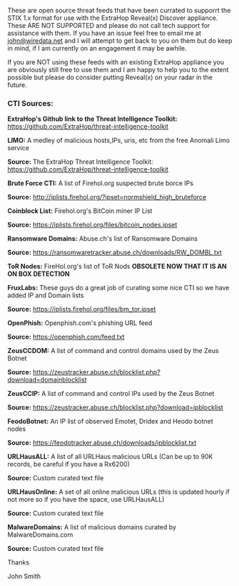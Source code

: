 These are open source threat feeds that have been currated to supporrt the STIX 1.x format for use with the ExtraHop Reveal(x) Discover appliance.  These ARE NOT SUPPORTED and please do not call tech support for assistance with them.  If you have an issue feel free to email me at john@wiredata.net and I will attempt to get back to you on them but do keep in mind, if I am currently on an engagement it may be awhile. 

If you are NOT using these feeds with an existing ExtraHop appliance you are obviously still free to use them and I am happy to help you to the extent possible but please do consider putting Reveal(x) on your radar in the future.

### **CTI Sources:**
**ExtraHop's Github link to the Threat Intelligence Toolkit:**
https://github.com/ExtraHop/threat-intelligence-toolkit

**LIMO:** A medley of malicious hosts,IPs, uris, etc from the free Anomali Limo service

**Source:** The ExtraHop Threat Intelligence Toolkit: https://github.com/ExtraHop/threat-intelligence-toolkit

**Brute Force CTI:** A list of Firehol.org suspected brute borce IPs

**Source:** http://iplists.firehol.org/?ipset=normshield_high_bruteforce

**Coinblock List:** Firehol.org's BitCoin miner IP List

**Source:** https://iplists.firehol.org/files/bitcoin_nodes.ipset

**Ransomware Domains:** Abuse.ch's list of Ransomware Domains

**Source:** https://ransomwaretracker.abuse.ch/downloads/RW_DOMBL.txt

**ToR Nodes:** FireHol.org's list of ToR Nods
**OBSOLETE NOW THAT IT IS AN ON BOX DETECTION**

**FruxLabs:** These guys do a great job of curating some nice CTI so we have added IP and Domain lists

**Source:** https://iplists.firehol.org/files/bm_tor.ipset

**OpenPhish:** Openphish.com's phishing URL feed

**Source:** https://openphish.com/feed.txt

**ZeusCCDOM:** A list of command and control domains used by the Zeus Botnet

**Source:** https://zeustracker.abuse.ch/blocklist.php?download=domainblocklist

**ZeusCCIP:** A list of command and control IPs used by the Zeus Botnet

**Source:** https://zeustracker.abuse.ch/blocklist.php?download=ipblocklist

**FeodoBotnet:** An IP list of observed Emotet, Dridex and Heodo botnet nodes

**Source:** https://feodotracker.abuse.ch/downloads/ipblocklist.txt

**URLHausALL:** A list of all URLHaus malicious URLs (Can be up to 90K records, be careful if you have a Rx6200)

**Source:** Custom curated text file

**URLHausOnline:** A set of all online malicious URLs (this is updated hourly if not more so if you have the space, use URLHausALL)

**Source:** Custom curated text file

**MalwareDomains:** A list of malicious domains curated by MalwareDomains.com

**Source:** Custom curated text file

Thanks 

John Smith 
